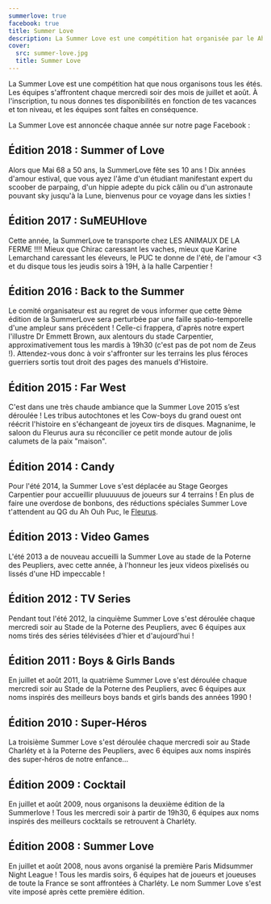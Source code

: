 ```yaml
---
summerlove: true
facebook: true
title: Summer Love
description: La Summer Love est une compétition hat organisée par le Ah Ouh Puc tous les étés. Les équipes s'affrontent chaque mercredi soir des mois de juillet et août.
cover:
  src: summer-love.jpg
  title: Summer Love
---
```


La Summer Love est une compétition hat que nous organisons tous les étés. Les équipes s'affrontent chaque mercredi soir des mois de juillet et août. À l'inscription, tu nous donnes tes disponibilités en fonction de tes vacances et ton niveau, et les équipes sont faîtes en conséquence.

La Summer Love est annoncée chaque année sur notre page Facebook :

<div id="summer-love-fb"><div class="fb-like-box" data-href="https://www.facebook.com/ahouhpuc" data-colorscheme="light" data-show-faces="false" data-header="false" data-stream="false" data-show-border="false"></div></div>

## Édition 2018 : Summer of Love
Alors que Mai 68 a 50 ans, la SummerLove fête ses 10 ans ! Dix années d'amour estival, que vous ayez l'âme d'un étudiant manifestant expert du scoober de parpaing, d'un hippie adepte du pick câlin ou d'un astronaute pouvant sky jusqu'à la Lune, bienvenus pour ce voyage dans les sixties ! 

## Édition 2017 : SuMEUHlove 
Cette année, la SummerLove te transporte chez LES ANIMAUX DE LA FERME !!!!
Mieux que Chirac caressant les vaches, mieux que Karine Lemarchand caressant les éleveurs, le PUC te donne de l'été, de l'amour <3 et du disque tous les jeudis soirs à 19H, à la halle Carpentier !

## Édition 2016 : Back to the Summer
Le comité organisateur est au regret de vous informer que cette 9ème édition de la SummerLove sera perturbée par une faille spatio-temporelle d'une ampleur sans précédent ! Celle-ci frappera, d'après notre expert l'illustre Dr Emmett Brown, aux alentours du stade Carpentier, approximativement tous les mardis à 19h30 (c'est pas de pot nom de Zeus !). Attendez-vous donc à voir s'affronter sur les terrains les plus féroces guerriers sortis tout droit des pages des manuels d'Histoire.

## Édition 2015 : Far West

C'est dans une très chaude ambiance que la Summer Love 2015 s’est déroulée ! Les tribus autochtones et les Cow-boys du grand ouest ont réécrit l'histoire en s'échangeant de joyeux tirs de disques. Magnanime, le saloon du Fleurus aura su réconcilier ce petit monde autour de jolis calumets de la paix "maison". 

## Édition 2014 : Candy

Pour l'été 2014, la Summer Love s'est déplacée au Stage Georges Carpentier pour accueillir pluuuuuus de joueurs sur 4 terrains ! En plus de faire une overdose de bonbons, des réductions spéciales Summer Love t'attendent au QG du Ah Ouh Puc, le <a href="https://www.facebook.com/Le-fleurus-171124089604067/" target="_blank">Fleurus</a>.

## Édition 2013 : Video Games

L'été 2013 a de nouveau accueilli la Summer Love au stade de la Poterne des Peupliers, avec cette année, à l'honneur les jeux videos pixelisés ou lissés d'une HD impeccable !

## Édition 2012 : TV Series

Pendant tout l'été 2012, la cinquième Summer Love s'est déroulée chaque mercredi soir au Stade de la Poterne des Peupliers, avec 6 équipes aux noms tirés des séries télévisées d'hier et d'aujourd'hui !

## Édition 2011 : Boys & Girls Bands

En juillet et août 2011, la quatrième Summer Love s'est déroulée chaque mercredi soir au Stade de la Poterne des Peupliers, avec 6 équipes aux noms inspirés des meilleurs boys bands et girls bands des années 1990 !

## Édition 2010 : Super-Héros

La troisième Summer Love s'est déroulée chaque mercredi soir au Stade Charléty et à la Poterne des Peupliers, avec 6 équipes aux noms inspirés des super-héros de notre enfance…

## Édition 2009 : Cocktail

En juillet et août 2009, nous organisons la deuxième édition de la Summerlove ! Tous les mercredi soir à partir de 19h30, 6 équipes aux noms inspirés des meilleurs cocktails se retrouvent à Charléty.

## Édition 2008 : Summer Love

En juillet et août 2008, nous avons organisé la première Paris Midsummer Night League ! Tous les mardis soirs, 6 équipes hat de joueurs et joueuses de toute la France se sont affrontées à Charléty. Le nom Summer Love s'est vite imposé après cette première édition.

